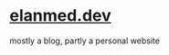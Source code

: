 # [elanmed.dev](https://elanmed.dev)

mostly a blog, partly a personal website

<!--
todo:
- small animations here and there
- test coverage
- add field publish blog
-->
